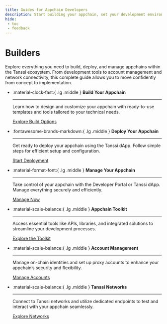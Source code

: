 ```yaml
---
title: Guides for Appchain Developers
description: Start building your appchain, set your development environment up, test and deploy your runtime, and choose the integrations that suit your use case.
hide:
 - toc
 - feedback
---
```


# Builders

Explore everything you need to build, deploy, and manage appchains within the Tanssi ecosystem. From development tools to account management and network connectivity, this complete guide allows you to move confidently from concept to implementation.


<div class="grid cards" markdown>

-   :material-clock-fast:{ .lg .middle } __Build Your Appchain__

    ---

    Learn how to design and customize your appchain with ready-to-use templates and tools tailored to your technical needs.

    [Explore Build Options](build/index.md)

-   :fontawesome-brands-markdown:{ .lg .middle } __Deploy Your Appchain__

    ---

    Get ready to deploy your appchain using the Tanssi dApp. Follow simple steps for efficient setup and configuration.

    [Start Deployment](deploy/index.md)

-   :material-format-font:{ .lg .middle } __Manage Your Appchain__

    ---

    Take control of your appchain with the Developer Portal or Tanssi dApp. Manage everything securely and efficiently.

    [Manage Now](manage/index.md)

-   :material-scale-balance:{ .lg .middle } __Appchain Toolkit__

    ---

    Access essential tools like APIs, libraries, and integrated solutions to streamline your development processes.

    [Explore the Toolkit](toolkit/index.md)

-   :material-scale-balance:{ .lg .middle } __Account Management__

    ---

    Manage on-chain identities and set up proxy accounts to enhance your appchain’s security and flexibility.

    [Manage Accounts](account-management/index.md)

-   :material-scale-balance:{ .lg .middle } __Tanssi Networks__

    ---

    Connect to Tanssi networks and utilize dedicated endpoints to test and interact with your appchain seamlessly.

    [Explore Networks](tanssi-network/index.md)

</div>

